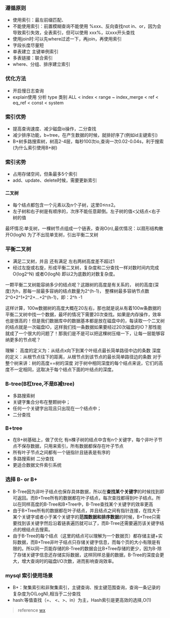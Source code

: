 


### 遵循原则
* 使用索引：最左前缀匹配、
* 不能使用索引：前置模糊查询不能使用 %xxx、反向查找not in、or，因为会导致索引失效，全表索引，但可以使用 xxx%，以xxx开头查找
* 使用join时:可以先where过滤一下，再join，再使用索引
* 字段长度尽量短
* 单表建立 主键单例索引
* 多表链接：联合索引
* where、分组、排序建立索引

### 优化方法
* 开启慢日志查询
* explain使用
分析 type 类别
ALL < index < range ~ index_merge < ref < eq_ref < const < system

### 索引优势
* 提高查询速度、减少磁盘io操作，二分查找
* 减少排序功能，b+tree，在产生数据的时候，就排好序了(例如id主键索引)
* B+树多路搜索树，树高2-4层，每秒100次io,查询一次0.02-0.04s，利于搜索(为什么索引使用B+树)

### 索引劣势
* 占用存储空间，但条最多5个索引
* add、update、delete时候，需要更新索引



#### 二叉树
* 每个结点都包含一个元素以及n个子树，这里0≤n≤2。
* 左子树和右子树是有顺序的，次序不能任意颠倒。左子树的值<父结点<右子树的值

最坏情况:单支树，一棵树节点组成一个链表，查询O(n),最优情况：以扇形结构散开O(logN)
为了不出现单支树，引出平衡二叉树

###  平衡二叉树
 * 满足二叉树，并且 还有满足 左右两树高度差不超过1
 * 经过左旋或右旋，形成平衡二叉树，复杂度和二分查找一样对数时间内完成O(log2^N) 或者O(logN) 即以2为底数的对数复杂度。

一颗平衡二叉树能容纳多少的结点呢？这跟树的高度是有关系的，
树的高度(深度)为h，那每一层最多容纳的结点数量为2^(h-1)，
整棵树最多容纳节点数2^0+2^1+2^2+...+2^(h-1)，即：2^h -1


这样计算，100w数据树的高度大概在20左右，那也就是说从有着100w条数据的平衡二叉树中找一个数据，最坏的情况下需要20次查找。如果是内存操作，效率也是很高的！但是我们数据库中的数据基本都是放在磁盘中的，每读取一个二叉树的结点就是一次磁盘IO，这样我们找一条数据如果要经过20次磁盘的IO？那性能就成了一个很大的问题了！那我们是不是可以把这棵树压缩一下，让每一层能够容纳更多的节点呢？

理解：
高度的定义为：从结点x向下到某个叶结点最长简单路径中边的条数
深度的定义：从根节点往下的距离，从根节点到该节点的最长简单路径边的条数
对于整个树来讲：树的高度==树的深度
对于树中相同深度的每个结点来说，它们的高度不一定相同，这取决于每个结点下面的叶结点的深度。


### B-tree(B杠tree,不是B减tree)

* 多路搜索树
* 关键字集合分布在整颗树中；
* 任何一个关键字出现且只出现在一个结点中；
* 二分查找


### B+tree
* 在B+树基础上，做了优化 有n棵子树的结点中含有n个关键字，每个非叶子节点不保存数据，只用来索引，所有数据都保存在叶子节点
* 所有叶子节点之间都有一个链指针且链表是有序的
* 多路搜索树 二分查找
* 更适合数据文件索引系统


### 选择 B- or B+
* B-Tree因为非叶子结点也保存具体数据，所以在**查找某个关键字**的时候找到即可返回。而B+Tree所有的数据都在叶子结点，每次查找都得到叶子结点。所以在同样高度的B-Tree和B+Tree中，B-Tree查找某个关键字的效率更高
* 由于B+Tree所有的数据都在叶子结点，并且结点之间有指针连接，在找大于某个关键字或者小于某个关键字的**范围数据和排序数据**的时候，B+Tree只需要找到该关键字然后沿着链表遍历就可以了，而B-Tree还需要遍历该关键字结点的根结点去搜索。
* 由于B-Tree的每个结点（这里的结点可以理解为一个数据页）都存储主键+实际数据，而B+Tree非叶子结点只存储关键字信息，而每个页的大小有限是有限的。所以同一页能存储的B-Tree的数据会比B+Tree存储的更少，因为B-除了存储关键字信息还存储实际数据，这样同样总量的数据，B-Tree的深度会更大，增大查询时的磁盘I/O次数，进而影响查询效率。



### mysql 索引使用场景
* B+：聚集索引和非聚集索引，主键查询、按主键范围查询，查询一条记录的复杂度为O(LogN),相当于二分查找
* hash:等值查找（=、 <、>、in）为主，Hash索引是更高效的选择,O(1)


>reference
[wx](https://mp.weixin.qq.com/s/zA9KvCkkte2mTWTcDv7hUg)


